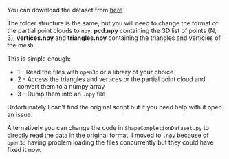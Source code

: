 You can download the dataset from [here](https://github.com/aalto-intelligent-robotics/shape_completion_network#download-and-parse-training-and-test-data)

The folder structure is the same, but you will need to change the format of the partial point clouds to `npy`.
**pcd.npy** containing the 3D list of points (N, 3), **vertices.npy** and
**triangles.npy** containing the triangles and verticies of the mesh.

This is simple enough:
- 1 - Read the files with `open3d` or a library of your choice
- 2 - Access the triangles and vertices or the partial point cloud and convert them to a numpy array
- 3 - Dump them into an `.npy` file

Unfortunately I can't find the original script but if you need help with it open an issue.

Alternatively you can change the code in `ShapeCompletionDataset.py` to directly read the data in the original format.
I moved to `.npy` because of `open3d` having problem loading the files concurrently but they could have fixed it now.
